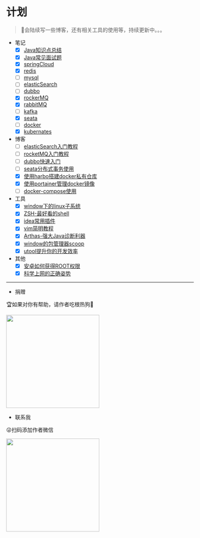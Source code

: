 # 计划

> 🤳会陆续写一些博客，还有相关工具的使用等，持续更新中。。。

- 笔记
    - [x] [Java知识点总结](../notes/java知识点总结.md)
    - [x] [Java常见面试题](../notes/java常见面试题.md)
    - [x] [springCloud](../notes/SpringCloud学习笔记.md)
    - [x] [redis](../notes/redis.md)
    - [ ] [mysql](../notes/mysql.md)
    - [ ] [elasticSearch](../notes/elasticSearch学习笔记.md)
    - [ ] [dubbo](../notes/docker.md)
    - [x] [rockerMQ](../notes/rocketMQ.md)
    - [x] [rabbitMQ](../notes/rabbitMQ.md)
    - [ ] [kafka](../notes/kafka.md)
    - [x] [seata](../notes/seata.md)
    - [ ] [docker](../notes/docker.md)
    - [x] [kubernates](../notes/kubernates学习笔记.md)

- 博客
    - [ ] [elasticSearch入门教程](../blog/elasticSearch入门教程.md)
    - [ ] [rocketMQ入门教程](../blog/rocketMQ入门教程.md)
    - [ ] [dubbo快速入门](../blog/dubbo快速入门.md)
    - [ ] [seata分布式事务使用](../blog/seata分布式事务使用.md)
    - [x] [使用harbo搭建docker私有仓库](../blog/harbor教程.md)
    - [x] [使用portainer管理docker镜像](../blog/portainer教程.md)
    - [ ] [docker-compose使用](../blog/docker-compose教程.md)
- 工具
    - [x] [window下的linux子系统](../tool/window下的linux子系统.md)
    - [x] [ZSH-最好看的shell](../tool/最好看的shell.md)
    - [x] [idea常用插件](../tool/idea常用插件.md)
    - [x] [vim简明教程](../tool/vim简明教程.md)
    - [x] [Arthas-强大Java诊断利器](../tool/强大的java诊断利器.md)
    - [x] [window的包管理器scoop](../tool/window的包管理器.md)
    - [x] [utool提升你的开发效率](../tool/utool提升你的开发效率.md)
- 其他
    - [x] [安卓如何获得ROOT权限](../other/安卓如何获得ROOT权限.md)
    - [x] [科学上网的正确姿势](../other/科学上网的正确姿势.md)

---

- 捐赠

🏆如果对你有帮助，请作者吃根热狗🌭

<img src="https://zhaoweilong007.github.io/Java-learning/images/pay.png" width = "250" height = "250" />

- 联系我

😜扫码添加作者微信

<img src="https://zhaoweilong007.github.io/Java-learning/images/weixin.jpg" width = "250" height = "250" />